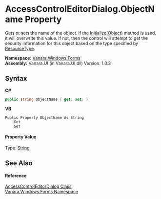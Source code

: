 # AccessControlEditorDialog.ObjectName Property 
 

Gets or sets the name of the object. If the <a href="22accb3d-00e1-2230-13a8-3cc5964da19c">Initialize(Object)</a> method is used, it will overwrite this value. If not, then the control will attempt to get the security information for this object based on the type specified by <a href="2776f270-7028-ec59-9947-28b0ac8d4c6f">ResourceType</a>.

**Namespace:**&nbsp;<a href="c580cf52-4028-70db-28d0-f9b1abc03861">Vanara.Windows.Forms</a><br />**Assembly:**&nbsp;Vanara.UI (in Vanara.UI.dll) Version: 1.0.3

## Syntax

**C#**<br />
``` C#
public string ObjectName { get; set; }
```

**VB**<br />
``` VB
Public Property ObjectName As String
	Get
	Set
```


#### Property Value
Type: <a href="http://msdn2.microsoft.com/en-us/library/s1wwdcbf" target="_blank">String</a>

## See Also


#### Reference
<a href="050b03d3-dac8-f9da-5561-d0b211f945f0">AccessControlEditorDialog Class</a><br /><a href="c580cf52-4028-70db-28d0-f9b1abc03861">Vanara.Windows.Forms Namespace</a><br />